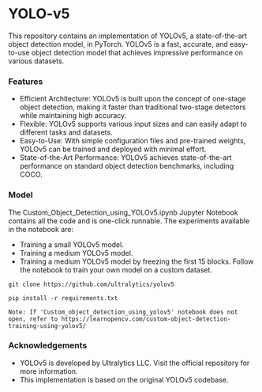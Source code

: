 # YOLO-v5

This repository contains an implementation of YOLOv5, a state-of-the-art object detection model, in PyTorch. YOLOv5 is a fast, accurate, and easy-to-use object detection model that achieves impressive performance on various datasets.

### Features
- Efficient Architecture: YOLOv5 is built upon the concept of one-stage object detection, making it faster than traditional two-stage detectors while maintaining high accuracy.
- Flexible: YOLOv5 supports various input sizes and can easily adapt to different tasks and datasets.
- Easy-to-Use: With simple configuration files and pre-trained weights, YOLOv5 can be trained and deployed with minimal effort.
- State-of-the-Art Performance: YOLOv5 achieves state-of-the-art performance on standard object detection benchmarks, including COCO.

### Model
The Custom_Object_Detection_using_YOLOv5.ipynb Jupyter Notebook contains all the code and is one-click runnable. The experiments available in the notebook are:
- Training a small YOLOv5 model.
- Training a medium YOLOv5 model.
- Training a medium YOLOv5 model by freezing the first 15 blocks.
Follow the notebook to train your own model on a custom dataset.

```
git clone https://github.com/ultralytics/yolov5
```
```
pip install -r requirements.txt
```

``` Note: If 'Custom_object_detection_using_yolov5' notebook does not open, refer to https://learnopencv.com/custom-object-detection-training-using-yolov5/ ```

### Acknowledgements
- YOLOv5 is developed by Ultralytics LLC. Visit the official repository for more information.
- This implementation is based on the original YOLOv5 codebase.
